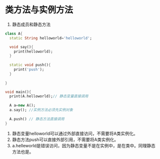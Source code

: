 # 类方法与实例方法
1. 静态成员和静态方法

```dart
class A{
  static String helloworld='helloworld';

  void say(){
    print(helloworld);
  }
  
  static void push(){
    print('push');
  }
  
}

void main(){
  print(A.helloworld);// 静态变量直接调用
  
  A a=new A();
  a.say(); //实例方法必须先实例对象
  
  A.push() // 静态方法直接调用
}
```

1. 静态变量helloworld可以通过外部直接访问，不需要将A类实例化。
2. 静态方法push可以直接外部引用，不需要将A类实例化。
3. a.helleworld是错误访问，因为静态变量不是在实例中，是在类中。同理静态方法也是。

